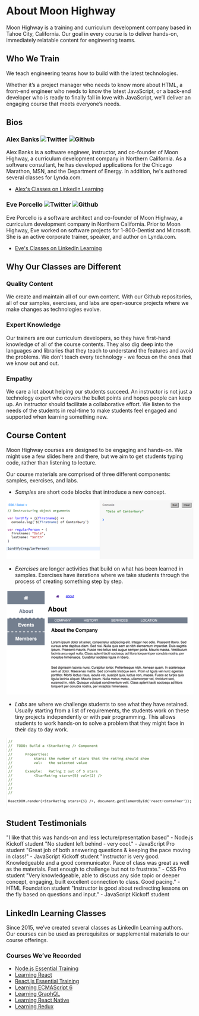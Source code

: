 About Moon Highway
======

Moon Highway is a training and curriculum development company based in Tahoe City, California. Our goal in every course is to deliver hands-on, immediately relatable content for engineering teams.

## Who We Train
We teach engineering teams how to build with the latest technologies.

Whether it’s a project manager who needs to know more about HTML, a front-end engineer who needs to know the latest JavaScript, or a back-end developer who is ready to finally fall in love with JavaScript, we’ll deliver an engaging course that meets everyone’s needs.

## Bios

### Alex Banks ![Twitter](#) ![Github](#)
Alex Banks is a software engineer, instructor, and co-founder of Moon Highway, a curriculum development company in Northern California. As a software consultant, he has developed applications for the Chicago Marathon, MSN, and the Department of Energy. In addition, he's authored several classes for Lynda.com.

* [Alex's Classes on LinkedIn Learning](#)

### Eve Porcello ![Twitter](#) ![Github](#)
Eve Porcello is a software architect and co-founder of Moon Highway, a curriculum development company in Northern California. Prior to Moon Highway, Eve worked on software projects for 1-800-Dentist and Microsoft. She is an active corporate trainer, speaker, and author on Lynda.com.

* [Eve's Classes on LinkedIn Learning](#)

## Why Our Classes are Different

### Quality Content
We create and maintain all of our own content. With our Github repositories, all of our samples, exercises, and labs are open-source projects where we make changes as technologies evolve.

### Expert Knowledge
Our trainers are our curriculum developers, so they have first-hand knowledge of all of the course contents. They also dig deep into the languages and libraries that they teach to understand the features and avoid the problems. We don’t teach every technology - we focus on the ones that we know out and out.

### Empathy
We care a lot about helping our students succeed. An instructor is not just a technology expert who covers the bullet points and hopes people can keep up. An instructor should facilitate a collaborative effort. We listen to the needs of the students in real-time to make students feel engaged and supported when learning something new.

## Course Content
Moon Highway courses are designed to be engaging and hands-on. We might use a few slides here and there, but we aim to get students typing code, rather than listening to lecture.

Our course materials are comprised of three different components: samples, exercises, and labs.

* _Samples_ are short code blocks that introduce a new concept.

![Sample](../img/sample.png)

* _Exercises_ are longer activities that build on what has been learned in samples. Exercises have iterations where we take students through the process of creating something step by step.

![Exercise](../img/exercise.png)

* _Labs_ are where we challenge students to see what they have retained. Usually starting from a list of requirements, the students work on these tiny projects independently or with pair programming. This allows students to work hands-on to solve a problem that they might face in their day to day work.

![Lab](../img/lab.png)

## Student Testimonials

"I like that this was hands-on and less lecture/presentation based" - Node.js Kickoff student
"No student left behind - very cool." - JavaScript Pro student
"Great job of both answering questions & keeping the pace moving in class!" - JavaScript Kickoff student
"Instructor is very good. Knowledgeable and a good communicator. Pace of class was great as well as the materials. Fast enough to challenge but not to frustrate." - CSS Pro student
"Very knowledgeable, able to discuss any side topic or deeper concept, engaging, built excellent connection to class. Good pacing." - HTML Foundation student
"Instructor is good about redirecting lessons on the fly based on questions and input." - JavaScript Kickoff student

## LinkedIn Learning Classes
Since 2015, we’ve created several classes as LinkedIn Learning authors. Our courses can be used as prerequisites or supplemental materials to our course offerings.

### Courses We’ve Recorded
* [Node.js Essential Training]()
* [Learning React]()
* [React.js Essential Training]()
* [Learning ECMAScript 6]()
* [Learning GraphQL]()
* [Learning React Native]()
* [Learning Redux]()
